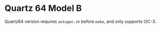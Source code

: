 # Quartz 64 Model B

Quartz64 version requires `autogen.sh` before `make`, and only supports I2C-3.
